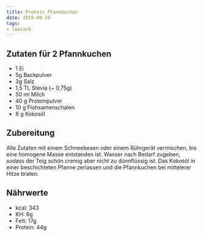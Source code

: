 ```yaml
---
title: Protein Pfannkuchen
date: 2015-09-19
tags:
- lowcarb
---
```


## Zutaten für 2 Pfannkuchen
- 1         Ei
- 5g        Backpulver
- 3g        Salz
- 1,5 TL    Stevia (~ 0,75g)
- 50 ml     Milch
- 40 g      Proteinpulver
- 10 g      Flohsamenschalen
- 8 g       Kokosöl

## Zubereitung
Alle Zutaten mit einem Schneebesen oder einem Rührgerät vermischen, bis eine homogene Masse entstanden ist. Wasser nach Bedarf zugeben, sodass der Teig schön cremig aber nicht zu dünnflüssig ist. Das Kokosöl in einer beschichteten Pfanne zerlassen und die Pfannkuchen bei mittelerer Hitze braten.

## Nährwerte
- kcal:   343
- KH:       6g
- Fett:    17g
- Protein: 44g
